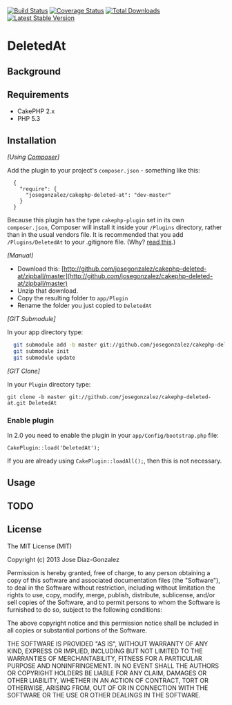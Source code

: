 [![Build Status](https://travis-ci.org/josegonzalez/cakephp-deleted-at.png?branch=master)](https://travis-ci.org/josegonzalez/cakephp-deleted-at) [![Coverage Status](https://coveralls.io/repos/josegonzalez/cakephp-deleted-at/badge.png?branch=master)](https://coveralls.io/r/josegonzalez/cakephp-deleted-at?branch=master) [![Total Downloads](https://poser.pugx.org/josegonzalez/cakephp-deleted-at/d/total.png)](https://packagist.org/packages/josegonzalez/cakephp-deleted-at) [![Latest Stable Version](https://poser.pugx.org/josegonzalez/cakephp-deleted-at/v/stable.png)](https://packagist.org/packages/josegonzalez/cakephp-deleted-at)

# DeletedAt

## Background

## Requirements

* CakePHP 2.x
* PHP 5.3

## Installation

_[Using [Composer](http://getcomposer.org/)]_

Add the plugin to your project's `composer.json` - something like this:

```composer
  {
    "require": {
      "josegonzalez/cakephp-deleted-at": "dev-master"
    }
  }
```

Because this plugin has the type `cakephp-plugin` set in its own `composer.json`, Composer will install it inside your `/Plugins` directory, rather than in the usual vendors file. It is recommended that you add `/Plugins/DeletedAt` to your .gitignore file. (Why? [read this](http://getcomposer.org/doc/faqs/should-i-commit-the-dependencies-in-my-vendor-directory.md).)

_[Manual]_

* Download this: [http://github.com/josegonzalez/cakephp-deleted-at/zipball/master](http://github.com/josegonzalez/cakephp-deleted-at/zipball/master)
* Unzip that download.
* Copy the resulting folder to `app/Plugin`
* Rename the folder you just copied to `DeletedAt`

_[GIT Submodule]_

In your app directory type:

```bash
  git submodule add -b master git://github.com/josegonzalez/cakephp-deleted-at.git Plugin/DeletedAt
  git submodule init
  git submodule update
```

_[GIT Clone]_

In your `Plugin` directory type:

    git clone -b master git://github.com/josegonzalez/cakephp-deleted-at.git DeletedAt

### Enable plugin

In 2.0 you need to enable the plugin in your `app/Config/bootstrap.php` file:

    CakePlugin::load('DeletedAt');

If you are already using `CakePlugin::loadAll();`, then this is not necessary.

## Usage

## TODO

## License

The MIT License (MIT)

Copyright (c) 2013 Jose Diaz-Gonzalez

Permission is hereby granted, free of charge, to any person obtaining a copy
of this software and associated documentation files (the "Software"), to deal
in the Software without restriction, including without limitation the rights
to use, copy, modify, merge, publish, distribute, sublicense, and/or sell
copies of the Software, and to permit persons to whom the Software is
furnished to do so, subject to the following conditions:

The above copyright notice and this permission notice shall be included in
all copies or substantial portions of the Software.

THE SOFTWARE IS PROVIDED "AS IS", WITHOUT WARRANTY OF ANY KIND, EXPRESS OR
IMPLIED, INCLUDING BUT NOT LIMITED TO THE WARRANTIES OF MERCHANTABILITY,
FITNESS FOR A PARTICULAR PURPOSE AND NONINFRINGEMENT. IN NO EVENT SHALL THE
AUTHORS OR COPYRIGHT HOLDERS BE LIABLE FOR ANY CLAIM, DAMAGES OR OTHER
LIABILITY, WHETHER IN AN ACTION OF CONTRACT, TORT OR OTHERWISE, ARISING FROM,
OUT OF OR IN CONNECTION WITH THE SOFTWARE OR THE USE OR OTHER DEALINGS IN
THE SOFTWARE.
